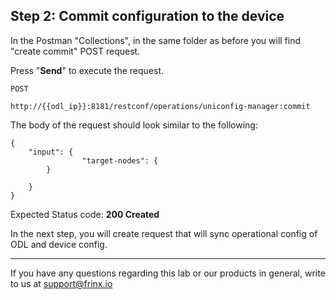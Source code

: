## Step 2: Commit configuration to the device

In the Postman "Collections", in the same folder as before you will find "create commit" POST request.


Press "**Send**" to execute the request.

```
POST

http://{{odl_ip}}:8181/restconf/operations/uniconfig-manager:commit
```


The body of the request should look similar to the following:

```
{
    "input": {
                "target-nodes": {
        }

    }
}
```

Expected Status code: **200 Created**

In the next step, you will create request that will sync operational config of ODL and device config.

---
If you have any questions regarding this lab or our products in general, write to us at [support@frinx.io](mailto:support@frinx.io)